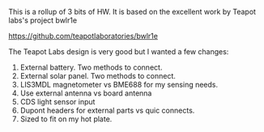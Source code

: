 This is a rollup of 3 bits of HW. It is based on the excellent work by Teapot labs's project bwlr1e

https://github.com/teapotlaboratories/bwlr1e

The Teapot Labs design is very good but I wanted a few changes:

1) External battery. Two methods to connect.
2) External solar panel. Two methods to connect.
3) LIS3MDL magnetometer vs BME688 for my sensing needs.
4) Use external antenna vs board antenna
5) CDS light sensor input
6) Dupont headers for external parts vs quic connects.
7) Sized to fit on my hot plate.


